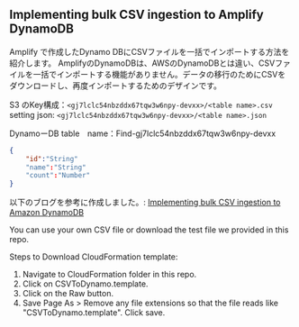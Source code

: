 ## Implementing bulk CSV ingestion to Amplify DynamoDB

Amplify で作成したDynamo DBにCSVファイルを一括でインポートする方法を紹介します。
AmplifyのDynamoDBは、AWSのDynamoDBとは違い、CSVファイルを一括でインポートする機能がありません。データの移行のためにCSVをダウンロードし、再度インポートするためのデザインです。

S3 のKey構成：`<gj7lclc54nbzddx67tqw3w6npy-devxx>/<table name>.csv`
setting json: `<gj7lclc54nbzddx67tqw3w6npy-devxx>/<table name>.json`

DynamoーDB table　name：Find-gj7lclc54nbzddx67tqw3w6npy-devxx


```json
{
    "id":"String"
    "name":"String"
    "count":"Number"
}
```


以下のブログを参考に作成しました。: [Implementing bulk CSV ingestion to Amazon DynamoDB](https://aws.amazon.com/blogs/database/implementing-bulk-csv-ingestion-to-amazon-dynamodb/)

You can use your own CSV file or download the test file we provided in this repo. 

Steps to Download CloudFormation template:
1. Navigate to CloudFormation folder in this repo.
2. Click on CSVToDynamo.template.
3. Click on the Raw button.
4. Save Page As > Remove any file extensions so that the file reads like "CSVToDynamo.template". Click save.


